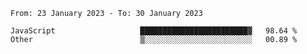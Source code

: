 <!--START_SECTION:waka-->

```text
From: 23 January 2023 - To: 30 January 2023

JavaScript                   ████████████████████████▓   98.64 %
Other                        ▒░░░░░░░░░░░░░░░░░░░░░░░░   00.89 %
```

<!--END_SECTION:waka-->
